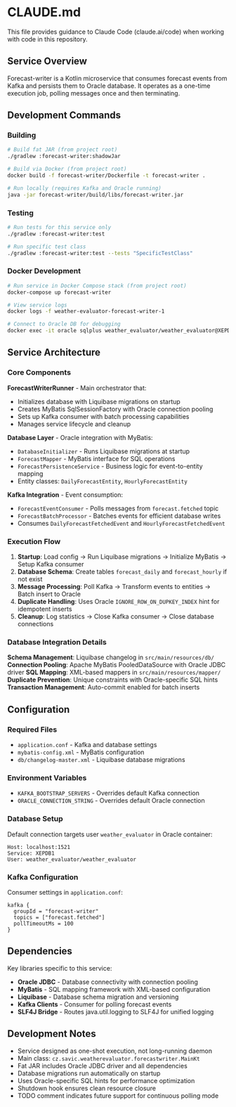 # CLAUDE.md

This file provides guidance to Claude Code (claude.ai/code) when working with code in this repository.

## Service Overview

Forecast-writer is a Kotlin microservice that consumes forecast events from Kafka and persists them to Oracle database. It operates as a one-time execution job, polling messages once and then terminating.

## Development Commands

### Building

```bash
# Build fat JAR (from project root)
./gradlew :forecast-writer:shadowJar

# Build via Docker (from project root)
docker build -f forecast-writer/Dockerfile -t forecast-writer .

# Run locally (requires Kafka and Oracle running)
java -jar forecast-writer/build/libs/forecast-writer.jar
```

### Testing

```bash
# Run tests for this service only
./gradlew :forecast-writer:test

# Run specific test class
./gradlew :forecast-writer:test --tests "SpecificTestClass"
```

### Docker Development

```bash
# Run service in Docker Compose stack (from project root)
docker-compose up forecast-writer

# View service logs
docker logs -f weather-evaluator-forecast-writer-1

# Connect to Oracle DB for debugging
docker exec -it oracle sqlplus weather_evaluator/weather_evaluator@XEPDB1
```

## Service Architecture

### Core Components

**ForecastWriterRunner** - Main orchestrator that:
- Initializes database with Liquibase migrations on startup
- Creates MyBatis SqlSessionFactory with Oracle connection pooling
- Sets up Kafka consumer with batch processing capabilities
- Manages service lifecycle and cleanup

**Database Layer** - Oracle integration with MyBatis:
- `DatabaseInitializer` - Runs Liquibase migrations at startup
- `ForecastMapper` - MyBatis interface for SQL operations
- `ForecastPersistenceService` - Business logic for event-to-entity mapping
- Entity classes: `DailyForecastEntity`, `HourlyForecastEntity`

**Kafka Integration** - Event consumption:
- `ForecastEventConsumer` - Polls messages from `forecast.fetched` topic
- `ForecastBatchProcessor` - Batches events for efficient database writes
- Consumes `DailyForecastFetchedEvent` and `HourlyForecastFetchedEvent`

### Execution Flow

1. **Startup**: Load config → Run Liquibase migrations → Initialize MyBatis → Setup Kafka consumer
2. **Database Schema**: Create tables `forecast_daily` and `forecast_hourly` if not exist
3. **Message Processing**: Poll Kafka → Transform events to entities → Batch insert to Oracle
4. **Duplicate Handling**: Uses Oracle `IGNORE_ROW_ON_DUPKEY_INDEX` hint for idempotent inserts
5. **Cleanup**: Log statistics → Close Kafka consumer → Close database connections

### Database Integration Details

**Schema Management**: Liquibase changelog in `src/main/resources/db/`
**Connection Pooling**: Apache MyBatis PooledDataSource with Oracle JDBC driver
**SQL Mapping**: XML-based mappers in `src/main/resources/mapper/`
**Duplicate Prevention**: Unique constraints with Oracle-specific SQL hints
**Transaction Management**: Auto-commit enabled for batch inserts

## Configuration

### Required Files

- `application.conf` - Kafka and database settings
- `mybatis-config.xml` - MyBatis configuration
- `db/changelog-master.xml` - Liquibase database migrations

### Environment Variables

- `KAFKA_BOOTSTRAP_SERVERS` - Overrides default Kafka connection
- `ORACLE_CONNECTION_STRING` - Overrides default Oracle connection

### Database Setup

Default connection targets user `weather_evaluator` in Oracle container:
```
Host: localhost:1521
Service: XEPDB1
User: weather_evaluator/weather_evaluator
```

### Kafka Configuration

Consumer settings in `application.conf`:
```hocon
kafka {
  groupId = "forecast-writer"
  topics = ["forecast.fetched"]
  pollTimeoutMs = 100
}
```

## Dependencies

Key libraries specific to this service:
- **Oracle JDBC** - Database connectivity with connection pooling
- **MyBatis** - SQL mapping framework with XML-based configuration
- **Liquibase** - Database schema migration and versioning
- **Kafka Clients** - Consumer for polling forecast events
- **SLF4J Bridge** - Routes java.util.logging to SLF4J for unified logging

## Development Notes

- Service designed as one-shot execution, not long-running daemon
- Main class: `cz.savic.weatherevaluator.forecastwriter.MainKt`
- Fat JAR includes Oracle JDBC driver and all dependencies
- Database migrations run automatically on startup
- Uses Oracle-specific SQL hints for performance optimization
- Shutdown hook ensures clean resource closure
- TODO comment indicates future support for continuous polling mode